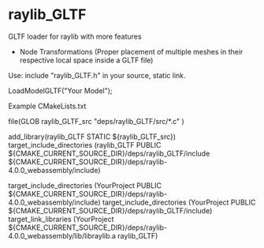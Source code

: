 # raylib_GLTF
GLTF loader for raylib with more features

- Node Transformations (Proper placement of multiple meshes in their respective local space inside a GLTF file)

Use:
include "raylib_GLTF.h" in your source, static link.

LoadModelGLTF("Your Model");


Example CMakeLists.txt

file(GLOB raylib_GLTF_src
     "deps/raylib_GLTF/src/*.c"
)

add_library(raylib_GLTF STATIC ${raylib_GLTF_src})
    target_include_directories (raylib_GLTF PUBLIC ${CMAKE_CURRENT_SOURCE_DIR}/deps/raylib_GLTF/include ${CMAKE_CURRENT_SOURCE_DIR}/deps/raylib-4.0.0_webassembly/include)
    
target_include_directories (YourProject PUBLIC ${CMAKE_CURRENT_SOURCE_DIR}/deps/raylib-4.0.0_webassembly/include)
target_include_directories (YourProject PUBLIC ${CMAKE_CURRENT_SOURCE_DIR}/deps/raylib_GLTF/include)
target_link_libraries (YourProject ${CMAKE_CURRENT_SOURCE_DIR}/deps/raylib-4.0.0_webassembly/lib/libraylib.a raylib_GLTF)
